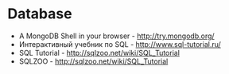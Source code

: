 Database
===

* A MongoDB Shell in your browser - http://try.mongodb.org/
* Интерактивный учебник по SQL - http://www.sql-tutorial.ru/
* SQL Tutorial - http://sqlzoo.net/wiki/SQL_Tutorial
* SQLZOO - http://sqlzoo.net/wiki/SQL_Tutorial